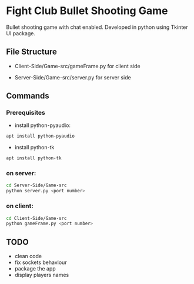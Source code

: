 # Fight Club Bullet Shooting Game
Bullet shooting game with chat enabled. Developed in python using Tkinter UI package.

## File Structure <br />
- Client-Side/Game-src/gameFrame.py for client side <br />

- Server-Side/Game-src/server.py for server side <br />

## Commands
### Prerequisites
- install python-pyaudio: 
```sh
apt install python-pyaudio
```

- install python-tk
```sh 
apt install python-tk
```

### on server: <br />

```sh 
cd Server-Side/Game-src
python server.py <port number>
```

### on client: <br />
```sh
cd Client-Side/Game-src
python gameFrame.py <port number>
```
## TODO 
- clean code 
- fix sockets behaviour 
- package the app 
- display players names 
